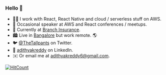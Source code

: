 ### Hello 👋

- 👨‍💻 I work with React, React Native and cloud / serverless stuff on AWS.
- 🎤 Occasional speaker at AWS and React conferences / meetups.
- 🔭 Currently at [Branch Insurance](https://ourbranch.com).
- 🏙️ Live in [Bangalore](https://goo.gl/maps/E7sEZn14SmkaVhBbA) but work remote. 🌎
- 🐦 [@TheTallpants](https://twitter.com/TheTallpants) on Twitter.
- 💼 [adithyakreddy](https://www.linkedin.com/in/adithyakreddy/) on LinkedIn.
- ✉️ Or email me at [adithyakreddy6@gmail.com](mailto:adithyakreddy6@gmail.com).

[![HitCount](http://hits.dwyl.com/tallpants/tallpants.svg)](http://hits.dwyl.com/tallpants/tallpants)
